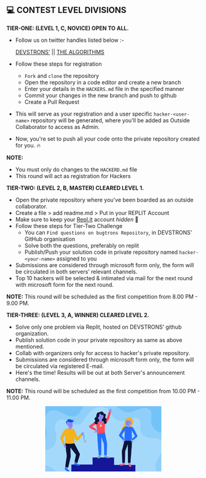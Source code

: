 ## 💻 CONTEST LEVEL DIVISIONS

**TIER-ONE: (LEVEL 1, C, NOVICE) OPEN TO ALL.**
- Follow us on twitter handles listed below :-

  [DEVSTRONS'](https://twitter.com/devstrons)      ||     [THE ALGORITHMS](https://twitter.com/The_Algorithms)

- Follow these steps for registration
  - `Fork` and `clone` the repository
  - Open the repository in a code editor and create a new branch
  - Enter your details in the `HACKERS.md` file in the specified manner
  - Commit your changes in the new branch and push to github
  - Create a Pull Request
- This will serve as your registration and a user specific `hacker-<user-name>` repository will be generated, where you'll be added as Outside Collaborator to access as Admin.
- Now, you're set to push all your code onto the private repository created for you. :fire:
  
**NOTE:** 
- You must only do changes to the `HACKERD.md` file
- This round will act as registration for Hackers

**TIER-TWO: (LEVEL 2, B, MASTER) CLEARED LEVEL 1.**
- Open the private repository where you've been boarded as an outside collaborator.
- Create a file > add readme.md > Put in your REPLIT Account 
- Make sure to keep your [Repl.it](https://replit.com) account *hidden* 🤫 
- Follow these steps for Tier-Two Challenge
  - You can `Find questions on bugtrons Repository`, in DEVSTRONS' GitHub organisation
  - Solve both the questions, preferably on replit
  - Publish/Push your solution code in private repository named `hacker-<your-name>` assigned to you
 - Submissions are considered through microsoft form only, the form will be circulated in both servers’ relevant channels.
- Top 10 hackers will be selected & intimated via mail for the next round with microsoft form for the next round.

**NOTE:** This round will be scheduled as the first competition from 8.00 PM - 9.00 PM.

**TIER-THREE: (LEVEL 3, A, WINNER) CLEARED LEVEL 2.**
- Solve only one problem via Replit, hosted on DEVSTRONS’ github organization.
- Publish solution code in your private repository as same as above mentioned.
- Collab with organizers only for access to hacker's private repository.
- Submissions are considered through microsoft form only, the form will be circulated via registered E-mail.
- Here's the time! Results will be out at both Server's announcement channels.

**NOTE:** This round will be scheduled as the first competition from 10.00 PM - 11.00 PM.

<p align="center">
    <img width="60%" src="contest-winner-banner.png">
</p>
